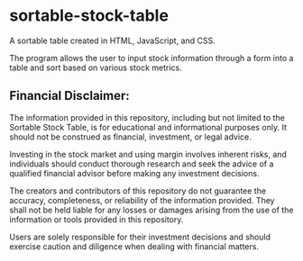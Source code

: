 # sortable-stock-table
A sortable table created in HTML, JavaScript, and CSS.

The program allows the user to input stock information through a form into a table and sort based on various stock metrics.

## Financial Disclaimer:
The information provided in this repository, including but not limited to the Sortable Stock Table, is for educational and informational purposes only. It should not be construed as financial, investment, or legal advice.

Investing in the stock market and using margin involves inherent risks, and individuals should conduct thorough research and seek the advice of a qualified financial advisor before making any investment decisions.

The creators and contributors of this repository do not guarantee the accuracy, completeness, or reliability of the information provided. They shall not be held liable for any losses or damages arising from the use of the information or tools provided in this repository.

Users are solely responsible for their investment decisions and should exercise caution and diligence when dealing with financial matters.
